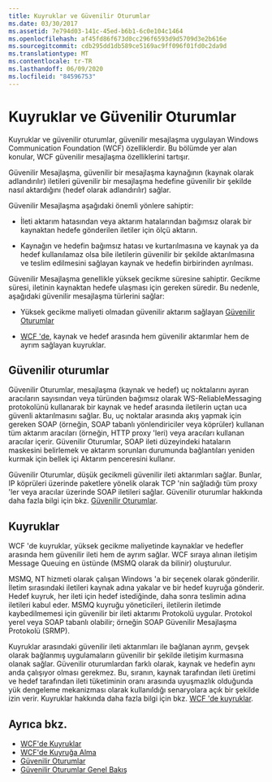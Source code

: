 ```yaml
---
title: Kuyruklar ve Güvenilir Oturumlar
ms.date: 03/30/2017
ms.assetid: 7e794d03-141c-45ed-b6b1-6c0e104c1464
ms.openlocfilehash: af45fd86f673d0cc296f6593d9d5709d3e2b616e
ms.sourcegitcommit: cdb295dd1db589ce5169ac9ff096f01fd0c2da9d
ms.translationtype: MT
ms.contentlocale: tr-TR
ms.lasthandoff: 06/09/2020
ms.locfileid: "84596753"
---
```

# <a name="queues-and-reliable-sessions"></a>Kuyruklar ve Güvenilir Oturumlar
Kuyruklar ve güvenilir oturumlar, güvenilir mesajlaşma uygulayan Windows Communication Foundation (WCF) özelliklerdir. Bu bölümde yer alan konular, WCF güvenilir mesajlaşma özelliklerini tartışır.  
  
 Güvenilir Mesajlaşma, güvenilir bir mesajlaşma kaynağının (kaynak olarak adlandırılır) iletileri güvenilir bir mesajlaşma hedefine güvenilir bir şekilde nasıl aktardığını (hedef olarak adlandırılır) sağlar.  
  
 Güvenilir Mesajlaşma aşağıdaki önemli yönlere sahiptir:  
  
- İleti aktarım hatasından veya aktarım hatalarından bağımsız olarak bir kaynaktan hedefe gönderilen iletiler için ölçü aktarın.  
  
- Kaynağın ve hedefin bağımsız hatası ve kurtarılmasına ve kaynak ya da hedef kullanılamaz olsa bile iletilerin güvenilir bir şekilde aktarılmasına ve teslim edilmesini sağlayan kaynak ve hedefin birbirinden ayrılması.  
  
 Güvenilir Mesajlaşma genellikle yüksek gecikme süresine sahiptir. Gecikme süresi, iletinin kaynaktan hedefe ulaşması için gereken süredir. Bu nedenle, aşağıdaki güvenilir mesajlaşma türlerini sağlar:  
  
- Yüksek gecikme maliyeti olmadan güvenilir aktarım sağlayan [Güvenilir Oturumlar](reliable-sessions.md)  
  
- [WCF 'de](queues-in-wcf.md), kaynak ve hedef arasında hem güvenilir aktarımlar hem de ayrım sağlayan kuyruklar.  
  
## <a name="reliable-sessions"></a>Güvenilir oturumlar  
 Güvenilir Oturumlar, mesajlaşma (kaynak ve hedef) uç noktalarını ayıran aracıların sayısından veya türünden bağımsız olarak WS-ReliableMessaging protokolünü kullanarak bir kaynak ve hedef arasında iletilerin uçtan uca güvenli aktarılmasını sağlar. Bu, uç noktalar arasında akış yapmak için gereken SOAP (örneğin, SOAP tabanlı yönlendiriciler veya köprüler) kullanan tüm aktarım aracıları (örneğin, HTTP proxy 'leri) veya aracıları kullanan aracılar içerir. Güvenilir Oturumlar, SOAP ileti düzeyindeki hataların maskesini belirlemek ve aktarım sorunları durumunda bağlantıları yeniden kurmak için bellek içi Aktarım penceresini kullanır.  
  
 Güvenilir Oturumlar, düşük gecikmeli güvenilir ileti aktarımları sağlar. Bunlar, IP köprüleri üzerinde paketlere yönelik olarak TCP 'nin sağladığı tüm proxy 'ler veya aracılar üzerinde SOAP iletileri sağlar. Güvenilir oturumlar hakkında daha fazla bilgi için bkz. [Güvenilir Oturumlar](reliable-sessions.md).  
  
## <a name="queues"></a>Kuyruklar  
 WCF 'de kuyruklar, yüksek gecikme maliyetinde kaynaklar ve hedefler arasında hem güvenilir ileti hem de ayrım sağlar. WCF sıraya alınan iletişim Message Queuing en üstünde (MSMQ olarak da bilinir) oluşturulur.  
  
 MSMQ, NT hizmeti olarak çalışan Windows 'a bir seçenek olarak gönderilir. İletim sırasındaki iletileri kaynak adına yakalar ve bir hedef kuyruğa gönderir. Hedef kuyruk, her ileti için hedef istediğinde, daha sonra teslimin adına iletileri kabul eder. MSMQ kuyruğu yöneticileri, iletilerin iletimde kaybedilmemesi için güvenilir bir ileti aktarımı Protokolü uygular. Protokol yerel veya SOAP tabanlı olabilir; örneğin SOAP Güvenilir Mesajlaşma Protokolü (SRMP).  
  
 Kuyruklar arasındaki güvenilir ileti aktarımları ile bağlanan ayrım, gevşek olarak bağlanmış uygulamaların güvenilir bir şekilde iletişim kurmasına olanak sağlar. Güvenilir oturumlardan farklı olarak, kaynak ve hedefin aynı anda çalışıyor olması gerekmez. Bu, sıranın, kaynak tarafından ileti üretimi ve hedef tarafından ileti tüketiminin oranı arasında uyuşmazlık olduğunda yük dengeleme mekanizması olarak kullanıldığı senaryolara açık bir şekilde izin verir. Kuyruklar hakkında daha fazla bilgi için bkz. [WCF 'de kuyruklar](queues-in-wcf.md).  
  
## <a name="see-also"></a>Ayrıca bkz.

- [WCF'de Kuyruklar](queues-in-wcf.md)
- [WCF'de Kuyruğa Alma](queuing-in-wcf.md)
- [Güvenilir Oturumlar](reliable-sessions.md)
- [Güvenilir Oturumlar Genel Bakış](reliable-sessions-overview.md)
